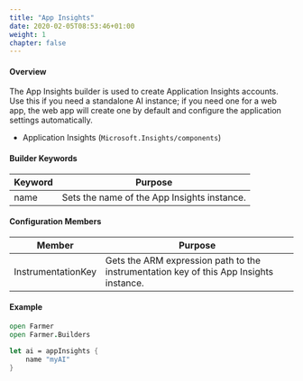 ```yaml
---
title: "App Insights"
date: 2020-02-05T08:53:46+01:00
weight: 1
chapter: false
---
```


#### Overview
The App Insights builder is used to create Application Insights accounts. Use this if you need a standalone AI instance; if you need one for a web app, the web app will create one by default and configure the application settings automatically.

* Application Insights (`Microsoft.Insights/components`)

#### Builder Keywords

| Keyword | Purpose |
|-|-|
| name | Sets the name of the App Insights instance. |

#### Configuration Members

| Member | Purpose |
|-|-|
| InstrumentationKey | Gets the ARM expression path to the instrumentation key of this App Insights instance. |

#### Example

```fsharp
open Farmer
open Farmer.Builders

let ai = appInsights {
    name "myAI"
}
```